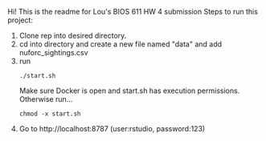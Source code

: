 Hi! This is the readme for Lou's BIOS 611 HW 4 submission
Steps to run this project:
1. Clone rep into desired directory. 
2. cd into directory and create a new file named "data" and add nuforc_sightings.csv
3. run 
    ```{zsh}
    ./start.sh 
    ```
    Make sure Docker is open and start.sh has execution permissions. 
    Otherwise run...
    ```{zsh}
    chmod -x start.sh
    ```
4. Go to http://localhost:8787 (user:rstudio, password:123)
